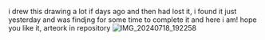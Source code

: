 i drew this drawing a lot if days ago and then had lost it, i found it just yesterday and was findjng for some time to complete it and here i am! 
hope you like it, arteork in repository 
![IMG_20240718_192258](https://github.com/user-attachments/assets/3fafb342-b5ec-4205-bb7a-64eecf4c34b1)
